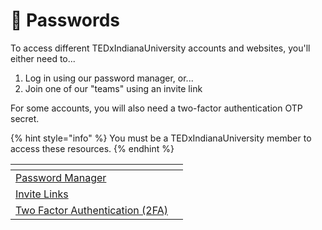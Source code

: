 # 👥 Passwords

To access different TEDxIndianaUniversity accounts and websites, you'll either need to...

1. Log in using our password manager, or...
2. Join one of our "teams" using an invite link

For some accounts, you will also need a two-factor authentication OTP secret.

{% hint style="info" %}
You must be a TEDxIndianaUniversity member to access these resources.
{% endhint %}

<table data-view="cards"><thead><tr><th data-type="content-ref"></th><th data-hidden data-card-cover data-type="files"></th></tr></thead><tbody><tr><td><a href="https://app.gitbook.com/s/yJWKeOhEbVhZH3NegfrX/passwords/password-manager">Password Manager</a></td><td></td></tr><tr><td><a href="https://app.gitbook.com/s/yJWKeOhEbVhZH3NegfrX/passwords/invite-links">Invite Links</a></td><td></td></tr><tr><td><a href="https://app.gitbook.com/s/yJWKeOhEbVhZH3NegfrX/passwords/two-factor-authentication-2fa">Two Factor Authentication (2FA)</a></td><td></td></tr></tbody></table>

